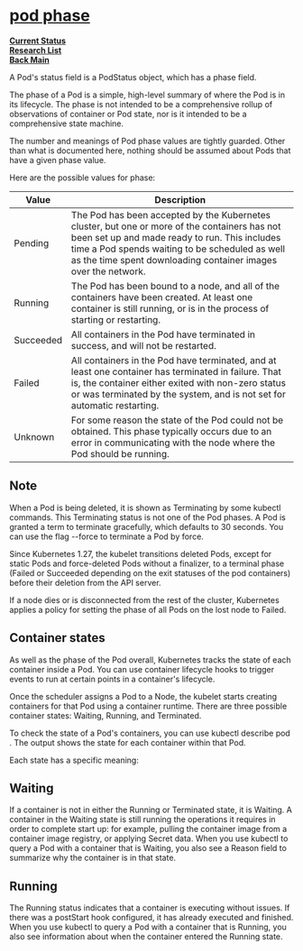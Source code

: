 # **[pod phase](https://kubernetes.io/docs/concepts/workloads/pods/pod-lifecycle/#pod-phase)**

**[Current Status](../../../../development/status/weekly/current_status.md)**\
**[Research List](../../../research_list.md)**\
**[Back Main](../../../../README.md)**

A Pod's status field is a PodStatus object, which has a phase field.

The phase of a Pod is a simple, high-level summary of where the Pod is in its lifecycle. The phase is not intended to be a comprehensive rollup of observations of container or Pod state, nor is it intended to be a comprehensive state machine.

The number and meanings of Pod phase values are tightly guarded. Other than what is documented here, nothing should be assumed about Pods that have a given phase value.

Here are the possible values for phase:

| Value     | Description                                                                                                                                                                                                                                                        |
|-----------|--------------------------------------------------------------------------------------------------------------------------------------------------------------------------------------------------------------------------------------------------------------------|
| Pending   | The Pod has been accepted by the Kubernetes cluster, but one or more of the containers has not been set up and made ready to run. This includes time a Pod spends waiting to be scheduled as well as the time spent downloading container images over the network. |
| Running   | The Pod has been bound to a node, and all of the containers have been created. At least one container is still running, or is in the process of starting or restarting.                                                                                            |
| Succeeded | All containers in the Pod have terminated in success, and will not be restarted.                                                                                                                                                                                   |
| Failed    | All containers in the Pod have terminated, and at least one container has terminated in failure. That is, the container either exited with non-zero status or was terminated by the system, and is not set for automatic restarting.                               |
| Unknown   | For some reason the state of the Pod could not be obtained. This phase typically occurs due to an error in communicating with the node where the Pod should be running.                                                                                            |

## Note

When a Pod is being deleted, it is shown as Terminating by some kubectl commands. This Terminating status is not one of the Pod phases. A Pod is granted a term to terminate gracefully, which defaults to 30 seconds. You can use the flag --force to terminate a Pod by force.

Since Kubernetes 1.27, the kubelet transitions deleted Pods, except for static Pods and force-deleted Pods without a finalizer, to a terminal phase (Failed or Succeeded depending on the exit statuses of the pod containers) before their deletion from the API server.

If a node dies or is disconnected from the rest of the cluster, Kubernetes applies a policy for setting the phase of all Pods on the lost node to Failed.

## Container states

As well as the phase of the Pod overall, Kubernetes tracks the state of each container inside a Pod. You can use container lifecycle hooks to trigger events to run at certain points in a container's lifecycle.

Once the scheduler assigns a Pod to a Node, the kubelet starts creating containers for that Pod using a container runtime. There are three possible container states: Waiting, Running, and Terminated.

To check the state of a Pod's containers, you can use kubectl describe pod <name-of-pod>. The output shows the state for each container within that Pod.

Each state has a specific meaning:

## Waiting

If a container is not in either the Running or Terminated state, it is Waiting. A container in the Waiting state is still running the operations it requires in order to complete start up: for example, pulling the container image from a container image registry, or applying Secret data. When you use kubectl to query a Pod with a container that is Waiting, you also see a Reason field to summarize why the container is in that state.

## Running

The Running status indicates that a container is executing without issues. If there was a postStart hook configured, it has already executed and finished. When you use kubectl to query a Pod with a container that is Running, you also see information about when the container entered the Running state.
